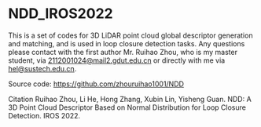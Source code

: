 # NDD_IROS2022
This is a set of codes for 3D LiDAR point cloud global descriptor generation and matching, and is used in loop closure detection tasks. Any questions please contact with the first author Mr. Ruihao Zhou, who is my master student, via 2112001024@mail2.gdut.edu.cn or directly with me via hel@sustech.edu.cn.

Source code:
https://github.com/zhouruihao1001/NDD

Citation
Ruihao Zhou, Li He, Hong Zhang, Xubin Lin, Yisheng Guan. NDD: A 3D Point Cloud Descriptor Based on Normal Distribution for Loop Closure Detection. IROS 2022.

